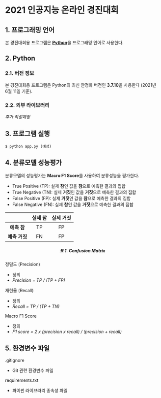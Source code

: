 # 2021 인공지능 온라인 경진대회

## 1. 프로그래밍 언어

본 경진대회용 프로그램은 [**Python**](https://www.python.org)을 프로그래밍 언어로 사용한다.

## 2. Python

### 2.1. 버전 정보

본 경진대회용 프로그램은 Python의 최신 안정화 버전인 **3.7.10**을 사용한다 (2021년 6월 11일 기준).

### 2.2. 외부 라이브러리

_추가 작성예정_

## 3. 프로그램 실행

```
$ python app.py (예정)
```

## 4. 분류모델 성능평가

분류모델의 성능평가는 **Macro F1 Score**를 사용하여 분류성능을 평가한다.

- True Positive (TP): 실제 **참**인 값을 **참**으로 예측한 결과의 집합
- True Negative (TN): 실제 **거짓**인 값을 **거짓**으로 예측한 결과의 집합
- False Positive (FP): 실제 **거짓**인 값을 **참**으로 예측한 결과의 집합
- False Negative (FN): 실제 **참**인 값을 **거짓**으로 예측한 결과의 집합

<center>

|               | 실제 참 | 실제 거짓 |
| :-----------: | :-----: | :-------: |
|  **예측 참**  |   TP    |    FP     |
| **예측 거짓** |   FN    |    FP     |

##### **표 1.** Confusion Matrix

</center>

정밀도 (Precision)

- 정의
- _Precision = TP / (TP + FP)_

재현율 (Recall)

- 정의
- _Recall = TP / (TP + TN)_

Macro F1 Score

- 정의
- _F1 score = 2 x (precision x recall) / (precision + recall)_

## 5. 환경변수 파일

.gitignore

- Git 관련 환경변수 파일

requirements.txt

- 파이썬 라이브러리 종속성 파일
